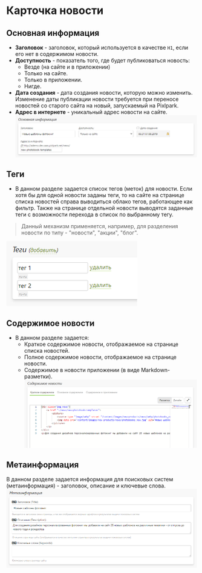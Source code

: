 # Карточка новости

## Основная информация
* **Заголовок** - заголовок, который используется в качестве `H1`, если его нет в содержимом новости.
* **Доступность** - показатель того, где будет публиковаться новость:
    + Везде (на сайте и в приложении)
    + Только на сайте.
    + Только в приложении.
    + Нигде.
* **Дата создания** - дата создания новости, которую можно изменить. Изменение даты публикации новости требуется при переносе новостей со старого сайта на новый, запускаемый на Pixlpark.
* **Адрес в интернете** - уникальный адрес новости на сайте. 
![](../_media/news/news01.png ':size=70%')

## Теги
* В данном разделе задается список тегов (меток) для новости. Если хотя бы для одной новости заданы теги, то на сайте на странице списка новостей справа выводиться облако тегов, работающее как фильтр. Также на странице отдельной новости выводятся заданные теги с возможности перехода в список по выбранному тегу.
> Данный механизм применяется, например, для разделения новости по типу - "новости", "акции", "блог".

![](../_media/news/news02.png ':size=25%')

## Содержимое новости
* В данном разделе задается:
    + Краткое содержимое новости, отображаемое на странице списка новостей.
    + Полное содержимое новости, отображаемое на странице новости.
    + Содержимое в новости приложении (в виде Markdown-разметки).
![](../_media/news/news03.png ':size=70%')

## Метаинформация
В данном разделе задается информация для поисковых систем (метаинформация) - заголовок, описание и ключевые слова.
![](../_media/news/news04.png ':size=70%')
